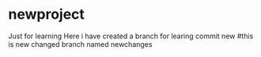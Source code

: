 # newproject
Just for learning
Here i have created a branch for learing
commit new
#this is new changed branch named newchanges
